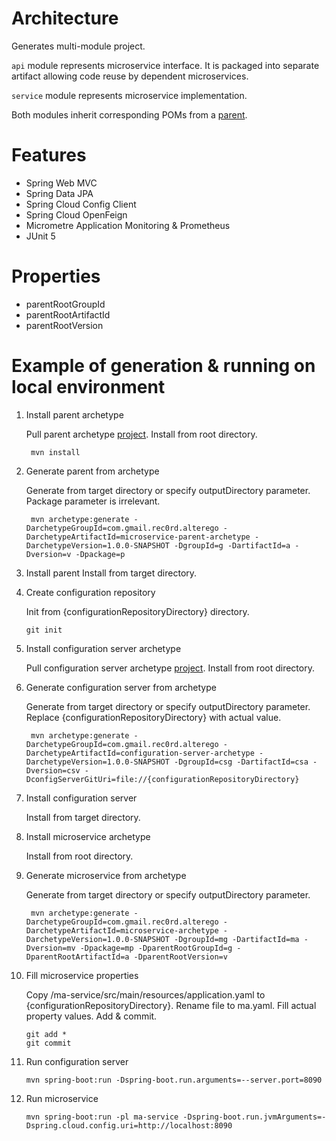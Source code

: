 # Architecture
Generates multi-module project.

`api` module represents microservice interface. It is packaged into separate artifact allowing code reuse by dependent microservices.
 
`service` module represents microservice implementation.

Both modules inherit corresponding POMs from a [parent](https://github.com/Vasily-Ermakov/microservice-parent-archetype).

# Features
* Spring Web MVC
* Spring Data JPA
* Spring Cloud Config Client
* Spring Cloud OpenFeign
* Micrometre Application Monitoring & Prometheus
* JUnit 5

# Properties
* parentRootGroupId
* parentRootArtifactId
* parentRootVersion

# Example of generation & running on local environment
1. Install parent archetype

    Pull parent archetype [project](https://github.com/Vasily-Ermakov/microservice-parent-archetype).
    Install from root directory.
    
        mvn install
2. Generate parent from archetype

    Generate from target directory or specify outputDirectory parameter.
    Package parameter is irrelevant.
    
        mvn archetype:generate -DarchetypeGroupId=com.gmail.rec0rd.alterego -DarchetypeArtifactId=microservice-parent-archetype -DarchetypeVersion=1.0.0-SNAPSHOT -DgroupId=g -DartifactId=a -Dversion=v -Dpackage=p
3. Install parent
    Install from target directory.
4. Create configuration repository

    Init from {configurationRepositoryDirectory} directory.
    
       git init
5. Install configuration server archetype

    Pull configuration server archetype [project](https://github.com/Vasily-Ermakov/configuration-server-archetype).
    Install from root directory.
6. Generate configuration server from archetype

    Generate from target directory or specify outputDirectory parameter.
    Replace {configurationRepositoryDirectory} with actual value.
    
        mvn archetype:generate -DarchetypeGroupId=com.gmail.rec0rd.alterego -DarchetypeArtifactId=configuration-server-archetype -DarchetypeVersion=1.0.0-SNAPSHOT -DgroupId=csg -DartifactId=csa -Dversion=csv -DconfigServerGitUri=file://{configurationRepositoryDirectory}
7. Install configuration server

    Install from target directory.
8. Install microservice archetype

    Install from root directory.
9. Generate microservice from archetype

    Generate from target directory or specify outputDirectory parameter.
    
        mvn archetype:generate -DarchetypeGroupId=com.gmail.rec0rd.alterego -DarchetypeArtifactId=microservice-archetype -DarchetypeVersion=1.0.0-SNAPSHOT -DgroupId=mg -DartifactId=ma -Dversion=mv -Dpackage=mp -DparentRootGroupId=g -DparentRootArtifactId=a -DparentRootVersion=v
10. Fill microservice properties

    Copy /ma-service/src/main/resources/application.yaml to {configurationRepositoryDirectory}.
    Rename file to ma.yaml.
    Fill actual property values. Add & commit.
    
        git add *
        git commit
11. Run configuration server

        mvn spring-boot:run -Dspring-boot.run.arguments=--server.port=8090
12. Run microservice

        mvn spring-boot:run -pl ma-service -Dspring-boot.run.jvmArguments=-Dspring.cloud.config.uri=http://localhost:8090

